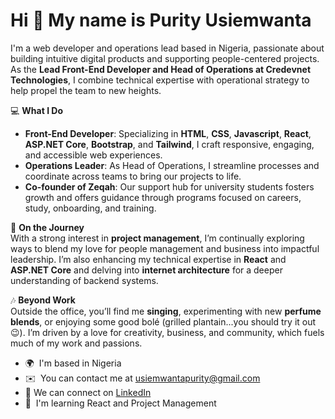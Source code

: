 
<!--
**Purity-Usiemwanta/Purity-Usiemwanta** is a ✨ _special_ ✨ repository because its `README.md` (this file) appears on your GitHub profile.

Here are some ideas to get you started:

- 🔭 I’m currently working on ...
- 🌱 I’m currently learning ...
- 👯 I’m looking to collaborate on ...
- 🤔 I’m looking for help with ...
- 💬 Ask me about ...
- 📫 How to reach me: ...
- 😄 Pronouns: ...
- ⚡ Fun fact: ...
-->

Hi 👋 My name is Purity Usiemwanta
==================================

<!-- I'm a Frontend Web Developer
---------------------------- -->

I'm a web developer and operations lead based in Nigeria, passionate about building intuitive digital products and supporting people-centered projects. As the **Lead Front-End Developer and Head of Operations at Credevnet Technologies**, I combine technical expertise with operational strategy to help propel the team to new heights.

💻 **What I Do**  
- **Front-End Developer**: Specializing in **HTML**, **CSS**, **Javascript**, **React**, **ASP.NET Core**, **Bootstrap**, and **Tailwind**, I craft responsive, engaging, and accessible web experiences.
- **Operations Leader**: As Head of Operations, I streamline processes and coordinate across teams to bring our projects to life.
- **Co-founder of Zeqah**: Our support hub for university students fosters growth and offers guidance through programs focused on careers, study, onboarding, and training.

🌱 **On the Journey**  
With a strong interest in **project management**, I’m continually exploring ways to blend my love for people management and business into impactful leadership. I’m also enhancing my technical expertise in **React** and **ASP.NET Core** and delving into **internet architecture** for a deeper understanding of backend systems.

🎶 **Beyond Work**  
Outside the office, you’ll find me **singing**, experimenting with new **perfume blends**, or enjoying some good bolé (grilled plantain...you should try it out 😉). I’m driven by a love for creativity, business, and community, which fuels much of my work and passions.


* 🌍  I'm based in Nigeria
* ✉️  You can contact me at [usiemwantapurity@gmail.com](mailto:usiemwantapurity@gmail.com)
* 🤝  We can connect on <a href="https://bit.ly/LinkedIn-PU">LinkedIn </a>
* 🧠  I'm learning React and Project Management
